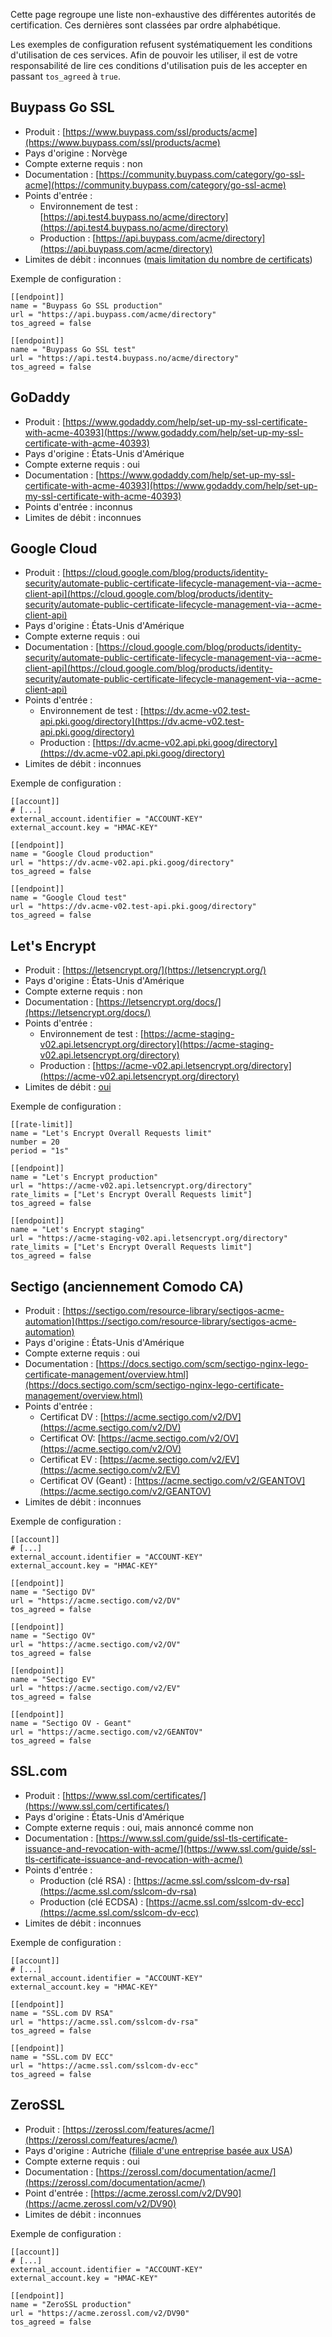 
[//]: # (Copyright 2019-2020 Rodolphe Bréard <rodolphe@breard.tf>)

[//]: # (Copying and distribution of this file, with or without modification,)
[//]: # (are permitted in any medium without royalty provided the copyright)
[//]: # (notice and this notice are preserved.  This file is offered as-is,)
[//]: # (without any warranty.)

Cette page regroupe une liste non-exhaustive des différentes autorités de certification. Ces dernières sont classées par ordre alphabétique.

Les exemples de configuration refusent systématiquement les conditions d'utilisation de ces services. Afin de pouvoir les utiliser, il est de votre responsabilité de lire ces conditions d'utilisation puis de les accepter en passant `tos_agreed` à `true`.

## Buypass Go SSL

- Produit : [https://www.buypass.com/ssl/products/acme](https://www.buypass.com/ssl/products/acme)
- Pays d'origine : Norvège
- Compte externe requis : non
- Documentation : [https://community.buypass.com/category/go-ssl-acme](https://community.buypass.com/category/go-ssl-acme)
- Points d'entrée :
  * Environnement de test : [https://api.test4.buypass.no/acme/directory](https://api.test4.buypass.no/acme/directory)
  * Production : [https://api.buypass.com/acme/directory](https://api.buypass.com/acme/directory)
- Limites de débit : inconnues ([mais limitation du nombre de certificats](https://community.buypass.com/t/h7hmbsh/rate-limits))

Exemple de configuration :

```
[[endpoint]]
name = "Buypass Go SSL production"
url = "https://api.buypass.com/acme/directory"
tos_agreed = false

[[endpoint]]
name = "Buypass Go SSL test"
url = "https://api.test4.buypass.no/acme/directory"
tos_agreed = false
```


## GoDaddy

- Produit : [https://www.godaddy.com/help/set-up-my-ssl-certificate-with-acme-40393](https://www.godaddy.com/help/set-up-my-ssl-certificate-with-acme-40393)
- Pays d'origine : États-Unis d'Amérique
- Compte externe requis : oui
- Documentation : [https://www.godaddy.com/help/set-up-my-ssl-certificate-with-acme-40393](https://www.godaddy.com/help/set-up-my-ssl-certificate-with-acme-40393)
- Points d'entrée : inconnus
- Limites de débit : inconnues


## Google Cloud

- Produit : [https://cloud.google.com/blog/products/identity-security/automate-public-certificate-lifecycle-management-via--acme-client-api](https://cloud.google.com/blog/products/identity-security/automate-public-certificate-lifecycle-management-via--acme-client-api)
- Pays d'origine : États-Unis d'Amérique
- Compte externe requis : oui
- Documentation : [https://cloud.google.com/blog/products/identity-security/automate-public-certificate-lifecycle-management-via--acme-client-api](https://cloud.google.com/blog/products/identity-security/automate-public-certificate-lifecycle-management-via--acme-client-api)
- Points d'entrée :
  * Environnement de test : [https://dv.acme-v02.test-api.pki.goog/directory](https://dv.acme-v02.test-api.pki.goog/directory)
  * Production : [https://dv.acme-v02.api.pki.goog/directory](https://dv.acme-v02.api.pki.goog/directory)
- Limites de débit : inconnues

Exemple de configuration :

```
[[account]]
# [...]
external_account.identifier = "ACCOUNT-KEY"
external_account.key = "HMAC-KEY"

[[endpoint]]
name = "Google Cloud production"
url = "https://dv.acme-v02.api.pki.goog/directory"
tos_agreed = false

[[endpoint]]
name = "Google Cloud test"
url = "https://dv.acme-v02.test-api.pki.goog/directory"
tos_agreed = false
```


## Let's Encrypt

- Produit : [https://letsencrypt.org/](https://letsencrypt.org/)
- Pays d'origine : États-Unis d'Amérique
- Compte externe requis : non
- Documentation : [https://letsencrypt.org/docs/](https://letsencrypt.org/docs/)
- Points d'entrée :
  * Environnement de test : [https://acme-staging-v02.api.letsencrypt.org/directory](https://acme-staging-v02.api.letsencrypt.org/directory)
  * Production : [https://acme-v02.api.letsencrypt.org/directory](https://acme-v02.api.letsencrypt.org/directory)
- Limites de débit : [oui](https://letsencrypt.org/docs/rate-limits/)

Exemple de configuration :

```
[[rate-limit]]
name = "Let's Encrypt Overall Requests limit"
number = 20
period = "1s"

[[endpoint]]
name = "Let's Encrypt production"
url = "https://acme-v02.api.letsencrypt.org/directory"
rate_limits = ["Let's Encrypt Overall Requests limit"]
tos_agreed = false

[[endpoint]]
name = "Let's Encrypt staging"
url = "https://acme-staging-v02.api.letsencrypt.org/directory"
rate_limits = ["Let's Encrypt Overall Requests limit"]
tos_agreed = false
```


## Sectigo (anciennement Comodo CA)

- Produit : [https://sectigo.com/resource-library/sectigos-acme-automation](https://sectigo.com/resource-library/sectigos-acme-automation)
- Pays d'origine : États-Unis d'Amérique
- Compte externe requis : oui
- Documentation : [https://docs.sectigo.com/scm/sectigo-nginx-lego-certificate-management/overview.html](https://docs.sectigo.com/scm/sectigo-nginx-lego-certificate-management/overview.html)
- Points d'entrée :
  * Certificat DV : [https://acme.sectigo.com/v2/DV](https://acme.sectigo.com/v2/DV)
  * Certificat OV: [https://acme.sectigo.com/v2/OV](https://acme.sectigo.com/v2/OV)
  * Certificat EV : [https://acme.sectigo.com/v2/EV](https://acme.sectigo.com/v2/EV)
  * Certificat OV (Geant) : [https://acme.sectigo.com/v2/GEANTOV](https://acme.sectigo.com/v2/GEANTOV)
- Limites de débit : inconnues

Exemple de configuration :

```
[[account]]
# [...]
external_account.identifier = "ACCOUNT-KEY"
external_account.key = "HMAC-KEY"

[[endpoint]]
name = "Sectigo DV"
url = "https://acme.sectigo.com/v2/DV"
tos_agreed = false

[[endpoint]]
name = "Sectigo OV"
url = "https://acme.sectigo.com/v2/OV"
tos_agreed = false

[[endpoint]]
name = "Sectigo EV"
url = "https://acme.sectigo.com/v2/EV"
tos_agreed = false

[[endpoint]]
name = "Sectigo OV - Geant"
url = "https://acme.sectigo.com/v2/GEANTOV"
tos_agreed = false
```


## SSL.com

- Produit : [https://www.ssl.com/certificates/](https://www.ssl.com/certificates/)
- Pays d'origine : États-Unis d'Amérique
- Compte externe requis : oui, mais annoncé comme non
- Documentation : [https://www.ssl.com/guide/ssl-tls-certificate-issuance-and-revocation-with-acme/](https://www.ssl.com/guide/ssl-tls-certificate-issuance-and-revocation-with-acme/)
- Points d'entrée :
  * Production (clé RSA) : [https://acme.ssl.com/sslcom-dv-rsa](https://acme.ssl.com/sslcom-dv-rsa)
  * Production (clé ECDSA) : [https://acme.ssl.com/sslcom-dv-ecc](https://acme.ssl.com/sslcom-dv-ecc)
- Limites de débit : inconnues

Exemple de configuration :

```
[[account]]
# [...]
external_account.identifier = "ACCOUNT-KEY"
external_account.key = "HMAC-KEY"

[[endpoint]]
name = "SSL.com DV RSA"
url = "https://acme.ssl.com/sslcom-dv-rsa"
tos_agreed = false

[[endpoint]]
name = "SSL.com DV ECC"
url = "https://acme.ssl.com/sslcom-dv-ecc"
tos_agreed = false
```


## ZeroSSL

- Produit : [https://zerossl.com/features/acme/](https://zerossl.com/features/acme/)
- Pays d'origine : Autriche ([filiale d'une entreprise basée aux USA](https://newsroom.hidglobal.com/hid-enhances-its-pki-offerings-acquisition-trusted-certificate-service-provider-zerossl))
- Compte externe requis : oui
- Documentation : [https://zerossl.com/documentation/acme/](https://zerossl.com/documentation/acme/)
- Point d'entrée : [https://acme.zerossl.com/v2/DV90](https://acme.zerossl.com/v2/DV90)
- Limites de débit : inconnues

Exemple de configuration :

```
[[account]]
# [...]
external_account.identifier = "ACCOUNT-KEY"
external_account.key = "HMAC-KEY"

[[endpoint]]
name = "ZeroSSL production"
url = "https://acme.zerossl.com/v2/DV90"
tos_agreed = false
```
